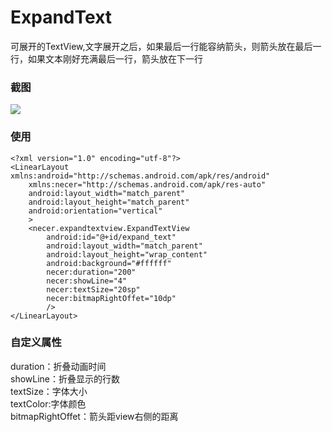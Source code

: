 # ExpandText
可展开的TextView,文字展开之后，如果最后一行能容纳箭头，则箭头放在最后一行，如果文本刚好充满最后一行，箭头放在下一行


### 截图
![](https://github.com/yannecer/ExpandText/blob/master/app/ezgif-3-b1b39ede01.gif)


### 使用
```
<?xml version="1.0" encoding="utf-8"?>
<LinearLayout xmlns:android="http://schemas.android.com/apk/res/android"
    xmlns:necer="http://schemas.android.com/apk/res-auto"
    android:layout_width="match_parent"
    android:layout_height="match_parent"
    android:orientation="vertical"
    >
    <necer.expandtextview.ExpandTextView
        android:id="@+id/expand_text"
        android:layout_width="match_parent"
        android:layout_height="wrap_content"
        android:background="#ffffff"
        necer:duration="200"
        necer:showLine="4"
        necer:textSize="20sp"
        necer:bitmapRightOffet="10dp"
        />
</LinearLayout>
```
### 自定义属性
   
duration：折叠动画时间  
showLine：折叠显示的行数  
textSize：字体大小  
textColor:字体颜色  
bitmapRightOffet：箭头距view右侧的距离  

